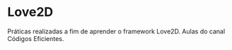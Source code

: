 # Love2D
Práticas realizadas a fim de aprender o framework Love2D. Aulas do canal Códigos Eficientes.
